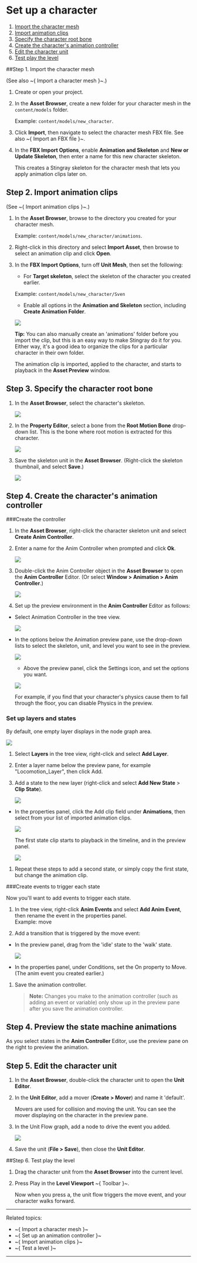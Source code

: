 # Set up a character

1. [Import the character mesh](#step1)
2. [Import animation clips](#step2)
3. [Specify the character root bone](#step3)
4. [Create the character's animation controller](#step4)
5. [Edit the character unit](#step5)
6. [Test play the level](#step6)

##Step 1. Import the character mesh <a name="step1"></a>

(See also ~{ Import a character mesh }~.)

1. Create or open your project.

1. In the **Asset Browser**, create a new folder for your character mesh in the `content/models` folder.

	Example: `content/models/new_character`.

1. Click **Import**, then navigate to select the character mesh FBX file. See also ~{ Import an FBX file }~.

1. In the **FBX Import Options**, enable **Animation and Skeleton** and **New or Update Skeleton**, then enter a name for this new character skeleton.

	This creates a Stingray skeleton for the character mesh that lets you apply animation clips later on.


## Step 2. Import animation clips <a name="step2"></a>

(See ~{ Import animation clips }~.)

1. In the **Asset Browser**, browse to the directory you created for your character mesh.

	Example: `content/models/new_character/animations`.

1. Right-click in this directory and select **Import Asset**, then browse to select an animation clip and click **Open**.

1. In the **FBX Import Options**, turn off **Unit Mesh**, then set the following:

	* For **Target skeleton**, select the skeleton of the character you created earlier.

	Example: `content/models/new_character/Sven`

	* Enable all options in the **Animation and Skeleton** section, including **Create Animation Folder**.

	![](../images/import_clip_settings.png)

	**Tip:** You can also manually create an 'animations' folder before you import the clip, but this is an easy way to make Stingray do it for you. Either way, it's a good idea to organize the clips for a particular character in their own folder.

	The animation clip is imported, applied to the character, and starts to playback in the **Asset Preview** window.


## Step 3. Specify the character root bone <a name="step3"></a>

1. In the **Asset Browser**, select the character's skeleton.

	![](../images/select_skeleton.png)

2. In the **Property Editor**, select a bone from the **Root Motion Bone** drop-down list.
	This is the bone where root motion is extracted for this character.

	![](../images/root_motion_bone.png)

3. Save the skeleton unit in the **Asset Browser**. (Right-click the skeleton thumbnail, and select **Save**.)

	![](../images/save_skeleton.png)


## Step 4. Create the character's animation controller <a name="step4"></a>

###Create the controller

1. In the **Asset Browser**, right-click the character skeleton unit and select **Create Anim Controller**.

2. Enter a name for the Anim Controller when prompted and click **Ok**.

	![](../images/name_ctrller.png)

2. Double-click the Anim Controller object in the **Asset Browser** to open the **Anim Controller** Editor. (Or select **Window > Animation > Anim Controller**.)

	![](../images/controller_thumbnail.png)

1. Set up the preview environment in the **Anim Controller** Editor as follows:

  * Select Animation Controller in the tree view.

	![](../images/anim_ctrlr_selected.png)

  * In the options below the Animation preview pane, use the drop-down lists to select the skeleton, unit, and level you want to see in the preview.

	![](../images/anim_ctrl_general.png)

	* Above the preview panel, click the Settings icon, and set the options you want.

	![](../images/animCtrl_preview_gear.png)

	For example, if you find that your character's physics cause them to fall through the floor, you can disable Physics in the preview.

### Set up layers and states

By default, one empty layer displays in the node graph area.

![](../images/empty_layer.png)

1. Select **Layers** in the tree view, right-click and select **Add Layer**.

1. Enter a layer name below the preview pane, for example "Locomotion_Layer", then click Add.

1. Add a state to the new layer (right-click and select **Add New State** > **Clip State**).

	![](../images/add_state.png)

  * In the properties panel, click the Add clip field under **Animations**, then select from your list of imported animation clips.

	![](../images/add_clip.png)

	The first state clip starts to playback in the timeline, and in the preview panel.

	![](../images/select_state_clip.png)

1. Repeat these steps to add a second state, or simply copy the first state, but change the animation clip.

###Create events to trigger each state

Now you'll want to add events to trigger each state.

1. In the tree view, right-click **Anim Events** and select **Add Anim Event**, then rename the event in the properties panel.
<br>Example: move

1. Add a transition that is triggered by the move event:

- In the preview panel, drag from the 'idle' state to the 'walk' state.

	![](../gifs/create_transition.gif)

- In the properties panel, under Conditions, set the On property to Move. (The anim event you created earlier.)

1. Save the animation controller.

	> **Note:** Changes you make to the animation controller (such as adding an event or variable) only show up in the preview pane after you save the animation controller.


## Step 4. Preview the state machine animations <a name="step4"></a>


As you select states in the **Anim Controller** Editor, use the preview pane on the right to preview the animation.



## Step 5. Edit the character unit <a name="step5"></a>


1. In the **Asset Browser**, double-click the character unit to open the **Unit Editor**.

1. In the **Unit Editor**, add a mover (**Create > Mover**) and name it 'default'.

	Movers are used for collision and moving the unit. You can see the mover displaying on the character in the preview pane.

1. In the Unit Flow graph, add a node to drive the event you added.

	![](../images/add_animctrl_node.png)

1. Save the unit (**File > Save**), then close the **Unit Editor**.


##Step 6. Test play the level <a name="step6"></a>


1. Drag the character unit from the **Asset Browser** into the current level.

2. Press Play in the **Level Viewport** ~{ Toolbar }~.

	Now when you press a, the unit flow triggers the move event, and your character walks forward.

---
Related topics:
-	~{ Import a character mesh }~
-	~{ Set up an animation controller }~
-	~{ Import animation clips }~
-	~{ Test a level }~
---
